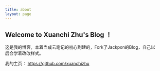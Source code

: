 ```yaml
---
title: about
layout: page
---
```


Welcome to Xuanchi Zhu's Blog ！
----------------------------
这是我的博客，本着当成云笔记的初心到建的，Fork了Jackpon的Blog，自己以后会学着改改样式。

我的主页： https://github.com/xuanchizhu



